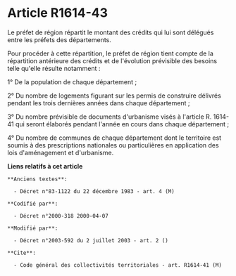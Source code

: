 # Article R1614-43

Le préfet de région répartit le montant des crédits qui lui sont délégués entre les préfets des départements.

Pour procéder à cette répartition, le préfet de région tient compte de la répartition antérieure des crédits et de
l'évolution prévisible des besoins telle qu'elle résulte notamment :

1° De la population de chaque département ;

2° Du nombre de logements figurant sur les permis de construire délivrés pendant les trois dernières années dans chaque
département ;

3° Du nombre prévisible de documents d'urbanisme visés à l'article R. 1614-41 qui seront élaborés pendant l'année en cours
dans chaque département ;

4° Du nombre de communes de chaque département dont le territoire est soumis à des prescriptions nationales ou particulières
en application des lois d'aménagement et d'urbanisme.

**Liens relatifs à cet article**

	**Anciens textes**:

	  - Décret n°83-1122 du 22 décembre 1983 - art. 4 (M)

	**Codifié par**:

	  - Décret n°2000-318 2000-04-07

	**Modifié par**:

	  - Décret n°2003-592 du 2 juillet 2003 - art. 2 ()

	**Cite**:

	  - Code général des collectivités territoriales - art. R1614-41 (M)
